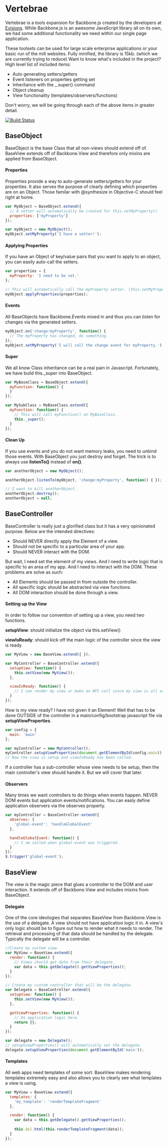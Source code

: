 # Vertebrae

Vertebrae is a tools expansion for Backbone.js created by the developers at [Evisions](http://www.evisions.com/). While Backbone.js is an awesome JavaScript library 
all on its own, we had some additional functionality we need within our single page application.

These toolsets can be used for large scale enterprise applications or your basic run of the mill websites. Fully minified, the library is 15kb.
(which we are currently trying to reduce) Want to know what's included in the project? High level list of included items:

* Auto generating setters/getters
* Event listeners on properties getting set
* Inheritance with the _.super() command
* Object cleanup
* View functionality (templates/observers/functions)

Don't worry, we will be going through each of the above items in greater detail. 

[![Build Status](https://travis-ci.org/Evisions/vertebrae.svg?branch=master)](https://travis-ci.org/Evisions/vertebrae)

## BaseObject

BaseObject is the base Class that all non-views should extend off of.  BaseView extends off of Backbone.View and therefore only mixins are 
applied from BaseObject.

#### Properties

Properties provide a way to auto-generate setters/getters for your properties.
It also serves the purpose of clearly defining which properties are on an Object.
Those familar with @synthesize in Objective-C should feel right at home.

```javascript
var MyObject = BaseObject.extend({
  // A setter will automatically be created for this.setMyProperty()
  properties: ['myProperty']
});

var myObject = new MyObject();
myObject.setMyProperty('I have a setter!');
```

#### Applying Properties

If you have an Object of key/value pairs that you want to apply to an object, you can easily auto-call the setters.

```javascript
var properties = {
  myProperty: 'I need to be set.'
};

// This will automatically call the myProperty setter. (this.setMyProperty())
myObject.applyProperties(properties);
```

#### Events

All BaseObjects have Backbone.Events mixed in and thus you can listen for changes via the generated setters.

```javascript
myObject.on('change:myProperty', function() {
  // The myProperty has changed, do something.
});
myObject.setMyProperty('I will call the change event for myProperty.');
```

#### Super

We all know Class inheritance can be a real pain in Javascript.  Fortunately, we have build this._super into BaseObject.

```javascript
var MyBaseClass = BaseObject.extend({
  myFunction: function() { 
  }
});

var MySubClass = MyBaseClass.extend({
  myFunction: function() {
    // This will call myFunction() on MyBaseClass.
    this._super();
  }
});
```

#### Clean Up

If you use events and you do not want memory leaks, you need to unbind those events. With BaseObject you just destroy and forget.
The trick is to always use **listenTo()** instead of **on()**.

```javascript
var anotherObject = new MyObject();

anotherObject.listenTo(myObject, 'change:myProperty', function() { });

// I want to kill anotherObject.
anotherObject.destroy();
anotherObject = null;
```

## BaseController

BaseController is really just a glorified class but it has a very opinionated purpose. Below are the intended directives:

* Should NEVER directly apply the Element of a view.
* Should not be specific to a particular area of your app.
* Should NEVER interact with the DOM.

But wait, I need set the element of my views. And I need to write logic that is specific to an area of my app. And I need to interact with the DOM.
These problems are solve as such:

* All Elements should be passed in from outside the controller.
* All specific logic should be abstracted via view functions.
* All DOM interaction should be done through a view.


#### Setting up the View

In order to follow our convention of setting up a view, you need two functions.

**setupView**: should initialize the object via this.setView()

**viewIsReady**: should kick off the main logic of the controller since the view is ready

```javascript
var MyView = new BaseView.extend({ });

var MyController = BaseController.extend({
  setupView: function() {
    this.setView(new MyView());
  },

  viewIsReady: function() {
    // I can render my view or make an API call since my view is all setup.
  }
});
```

How is my view ready? I have not given it an Element! Well that has to be done OUTSIDE of the controller in a main/config/bootstrap
javascript file via **setupViewProperties**.

```javascript
var config = {
  main: 'main'
};

var myController = new MyController();
myController.setupViewProperties(document.getElementById(config.main));
// Now the view is setup and viewIsReady has been called.
```

If a controller has a sub-controller whose view needs to be setup, then the main controller's view should handle it. But we will cover that later.

#### Observers

Many times we want controllers to do things when events happen. NEVER DOM events but application events/notifications. You can easly define application observers via the observes property.

```javascript
var myController = BaseController.extend({
  observes: {
    'global-event': 'handleGlobalEvent'
  },

  handleGlobalEvent: function() {
    // I am called when global-event was triggered.
  }
});
$.trigger('global-event');
```

## BaseView

The view is the magic piece that glues a controller to the DOM and user interaction. It extends off of Backbone.View and includes mixins from BaseObject.

#### Delegate

One of the core ideologies that separates BaseView from Backbone.View is the use of a delegate.  A view should not have application logic it in.
A view's only logic should be to figure out how to render what it needs to render. The retrieval and processing of that data should be handled by the delegate.
Typically the delegate will be a controller.

```javascript
//Create my custom view.
var MyView = BaseView.extend({
  render: function() {
    // Views should get data from their delegate.
    var data = this.getDelegate().getViewProperties();
  }
});

// Create my custom controller that will be the delegate.
var Delegate = BaseController.extend({
  setupView: function() {
    this.setView(new MyView());
  },

  getViewProperties: function() {
    // Do application logic here.
    return {};
  }
});

var delegate = new Delegate();
// setupViewProperties() will automatically set the delegate.
delegate.setupViewProperties(document.getElementById('main'));
```

#### Templates

All web apps need templates of some sort. BaseView makes rendering templates extremely easy and also allows you to clearly see what templates a view is using.

```javascript
var MyView = BaseView.extend({
  templates: {
    'my_template': 'renderTemplateFragment'
  },

  render: function() {
    var data = this.getDelegate().getViewProperties();
    
    this.$el.html(this.renderTemplateFragment(data));
  }
});
```